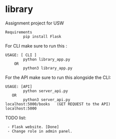 # library
Assignment project for USW

```
Requirements
        pip install Flask
```
For CLI make sure to run this :
```
USAGE: [ CLI ]
        python library_app.py
    OR
        python3 library_app.py
```
For the API make sure to run this alongside the CLI:
```
USAGE: [API]
        python server_api.py
   OR
        python3 server_api.py
localhost:5000/books   (GET REQUEST to the API)
localhost:5000
```
TODO list:

     - Flask website. [Done]
     - Change role in admin panel.
